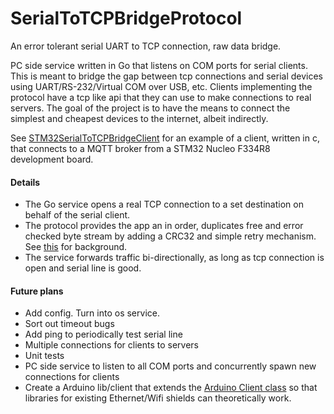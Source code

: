 # SerialToTCPBridgeProtocol
 An error tolerant serial UART to TCP connection, raw data bridge.

PC side service written in Go that listens on COM ports for serial clients. 
This is meant to bridge the gap between tcp connections and serial devices using UART/RS-232/Virtual COM over USB, etc. 
Clients implementing the protocol have a tcp like api that they can use to make connections to real servers. 
The goal of the project is to have the means to connect the simplest and cheapest devices to the internet, albeit indirectly. 


See [STM32SerialToTCPBridgeClient](https://github.com/RoanBrand/STM32SerialToTCPBridgeClient) for an example of a client, written in c, that connects to a MQTT broker from a STM32 Nucleo F334R8 development board.


#### Details
- The Go service opens a real TCP connection to a set destination on behalf of the serial client.
- The protocol provides the app an in order, duplicates free and error checked byte stream by adding a CRC32 and simple retry mechanism. See [this](https://en.wikibooks.org/wiki/Serial_Programming/Error_Correction_Methods) for background.
- The service forwards traffic bi-directionally, as long as tcp connection is open and serial line is good.

#### Future plans
- Add config. Turn into os service. 
- Sort out timeout bugs
- Add ping to periodically test serial line
- Multiple connections for clients to servers
- Unit tests
- PC side service to listen to all COM ports and concurrently spawn new connections for clients
- Create a Arduino lib/client that extends the [Arduino Client class](https://www.arduino.cc/en/Reference/ClientConstructor) so that libraries for existing Ethernet/Wifi shields can theoretically work.
